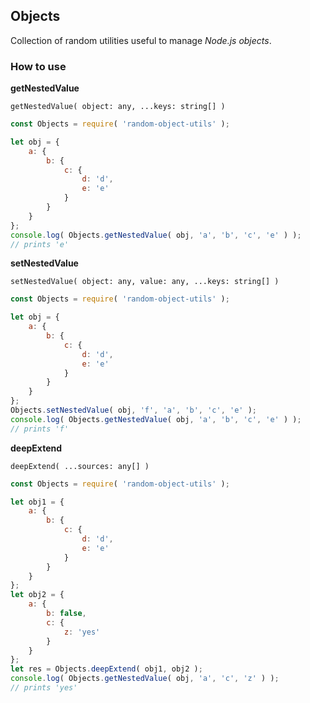 ## Objects

Collection of random utilities useful to manage *Node.js objects*.

### How to use

**getNestedValue**

`getNestedValue( object: any, ...keys: string[] )`

```js
const Objects = require( 'random-object-utils' );

let obj = {
	a: {
		b: {
			c: {
				d: 'd',
				e: 'e'
			}
		}
	}
};
console.log( Objects.getNestedValue( obj, 'a', 'b', 'c', 'e' ) );
// prints 'e'
```

**setNestedValue**

`setNestedValue( object: any, value: any, ...keys: string[] )`

```js
const Objects = require( 'random-object-utils' );

let obj = {
	a: {
		b: {
			c: {
				d: 'd',
				e: 'e'
			}
		}
	}
};
Objects.setNestedValue( obj, 'f', 'a', 'b', 'c', 'e' );
console.log( Objects.getNestedValue( obj, 'a', 'b', 'c', 'e' ) );
// prints 'f'
```

**deepExtend**

`deepExtend( ...sources: any[] )`

```js
const Objects = require( 'random-object-utils' );

let obj1 = {
	a: {
		b: {
			c: {
				d: 'd',
				e: 'e'
			}
		}
	}
};
let obj2 = {
	a: {
		b: false,
		c: {
			z: 'yes'
		}
	}
};
let res = Objects.deepExtend( obj1, obj2 );
console.log( Objects.getNestedValue( obj, 'a', 'c', 'z' ) );
// prints 'yes'
```